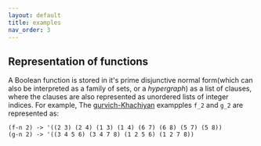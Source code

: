 ```yaml
---
layout: default
title: examples
nav_order: 3
---
```

## Representation of functions
A Boolean function is stored in it's prime disjunctive normal form(which can also be interpreted as a family of sets, or a *hypergraph*) as a list of clauses, where the clauses are also represented as unordered lists of
integer indices. For example, The [gurvich-Khachiyan](https://www.sciencedirect.com/science/article/pii/S0012365X96000908) exampples `f_2` and `g_2` are represented as:
```
(f-n 2) -> '((2 3) (2 4) (1 3) (1 4) (6 7) (6 8) (5 7) (5 8))
(g-n 2) -> '((3 4 5 6) (3 4 7 8) (1 2 5 6) (1 2 7 8))
```

